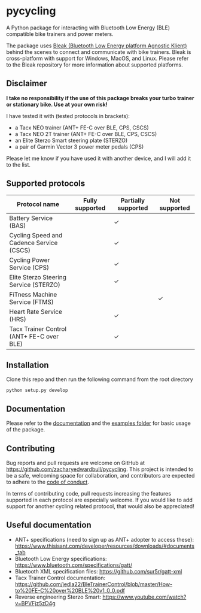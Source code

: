 # pycycling

A Python package for interacting with Bluetooth Low Energy (BLE) compatible bike trainers and power meters. 

The package uses [Bleak (Bluetooth Low Energy platform Agnostic Klient)](https://github.com/hbldh/bleak)
behind the scenes to connect and communicate with bike trainers. 
Bleak is cross-platform with support for Windows, MacOS, and Linux. 
Please refer to the Bleak repository for more information about supported platforms.

## Disclaimer
__I take no responsibility if the use of this package breaks your turbo trainer or stationary bike. 
Use at your own risk!__ 

I have tested it with (tested protocols in brackets):
- a Tacx NEO trainer (ANT+ FE-C over BLE, CPS, CSCS)
- a Tacx NEO 2T trainer (ANT+ FE-C over BLE, CPS, CSCS)
- an Elite Sterzo Smart steering plate (STERZO)
- a pair of Garmin Vector 3 power meter pedals (CPS)

Please let me know if you have used it with another device, and I will add it to the list.

## Supported protocols

Protocol name | Fully supported | Partially supported | Not supported
--- | --- | --- | ---
Battery Service (BAS)| | ✓ |
Cycling Speed and Cadence Service (CSCS) | | ✓ |
Cycling Power Service (CPS) | | ✓ |
Elite Sterzo Steering Service (STERZO)| | ✓ |
FiTness Machine Service (FTMS) | | |✓
Heart Rate Service (HRS)| | ✓ |
Tacx Trainer Control (ANT+ FE-C over BLE) | | ✓ |

## Installation
Clone this repo and then run the following command from the root directory
```
python setup.py develop
```
## Documentation
Please refer to the [documentation](https://zacharybull.com/pycycling/) and the [examples folder](https://github.com/zacharyedwardbull/pycycling/tree/master/examples) for basic usage of the package.

## Contributing
Bug reports and pull requests are welcome on GitHub at https://github.com/zacharyedwardbull/pycycling. 
This project is intended to be a safe, welcoming space for collaboration, and contributors are expected to adhere to the [code of conduct](https://github.com/zacharyedwardbull/pycycling/blob/master/CODE_OF_CONDUCT.md).

In terms of contributing code, pull requests increasing the features supported in each protocol are especially welcome. 
If you would like to add support for another cycling related protocol, that would also be appreciated!

## Useful documentation
* ANT+ specifications (need to sign up as ANT+ adopter to access these): https://www.thisisant.com/developer/resources/downloads/#documents_tab
* Bluetooth Low Energy specifications: https://www.bluetooth.com/specifications/gatt/
* Bluetooth XML specification files: https://github.com/sur5r/gatt-xml
* Tacx Trainer Control documentation: https://github.com/jedla22/BleTrainerControl/blob/master/How-to%20FE-C%20over%20BLE%20v1_0_0.pdf
* Reverse engineering Sterzo Smart: https://www.youtube.com/watch?v=BPVFjz5zD4g
